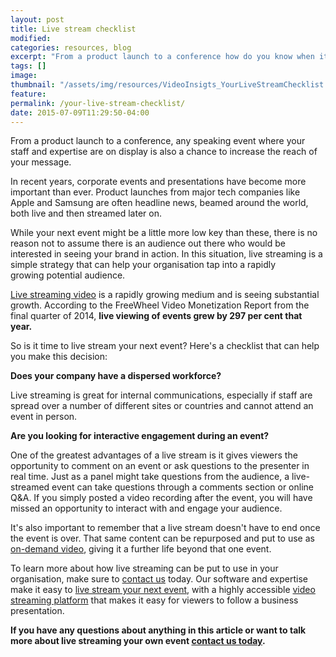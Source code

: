 ```yaml
---
layout: post
title: Live stream checklist
modified:
categories: resources, blog
excerpt: "From a product launch to a conference how do you know when it's time to live stream your next event? Here's a checklist of the questions to ask that can help you make this decision"
tags: []
image:
thumbnail: "/assets/img/resources/VideoInsigts_YourLiveStreamChecklist.jpg"
feature:
permalink: /your-live-stream-checklist/
date: 2015-07-09T11:29:50-04:00
---
```


From a product launch to a conference, any speaking event where your staff and expertise are on display is also a chance to increase the reach of your message.

In recent years, corporate events and presentations have become more important than ever. Product launches from major tech companies like Apple and Samsung are often headline news, beamed around the world, both live and then streamed later on.

While your next event might be a little more low key than these, there is no reason not to assume there is an audience out there who would be interested in seeing your brand in action. In this situation, live streaming is a simple strategy that can help your organisation tap into a rapidly growing potential audience.

<a class="bodyLink" href="/platform/webcast-production/">Live streaming video</a> is a rapidly growing medium and is seeing substantial growth. According to the FreeWheel Video Monetization Report from the final quarter of 2014, <strong>live viewing of events grew by 297 per cent that year.</strong>

So is it time to live stream your next event? Here's a checklist that can help you make this decision:

<strong>Does your company have a dispersed workforce?</strong>

Live streaming is great for internal communications, especially if staff are spread over a number of different sites or countries and cannot attend an event in person.

<strong class="bodyLink">Are you looking for interactive engagement during an event?</strong>

One of the greatest advantages of a live stream is it gives viewers the opportunity to comment on an event or ask questions to the presenter in real time. Just as a panel might take questions from the audience, a live-streamed event can take questions through a comments section or online Q&amp;A. If you simply posted a video recording after the event, you will have missed an opportunity to interact with and engage your audience.

It's also important to remember that a live stream doesn't have to end once the event is over. That same content can be repurposed and put to use as <a class="bodyLink" href="http://viostream.com/platform/">on-demand video</a>, giving it a further life beyond that one event.

To learn more about how live streaming can be put to use in your organisation, make sure to <a class="bodyLink" href="http://viostream.com/general-enquiry/">contact us</a> today. Our software and expertise make it easy to <a class="bodyLink" href="http://viostream.com/platform/webcast-production/">live stream your next event</a>, with a highly accessible <a href="http://viostream.com/platform/">video streaming platform</a> that makes it easy for viewers to follow a business presentation.

<strong>If you have any questions about anything in this article or want to talk more about live streaming your own event <a href="http://viostream.com/general-enquiry/">contact us today</a>.</strong>